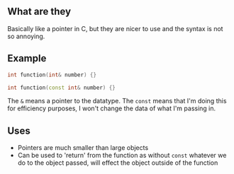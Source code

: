 ## What are they
Basically like a pointer in C, but they are nicer to use and the syntax is not so annoying.

## Example
```C++
int function(int& number) {}

int function(const int& number) {}
```
The `&` means a pointer to the datatype. 
The `const` means that I'm doing this for efficiency purposes, I won't change the data of what I'm passing in.

## Uses
- Pointers are much smaller than large objects
- Can be used to 'return' from the function as without `const`  whatever we do to the object passed, will effect the object outside of the function

